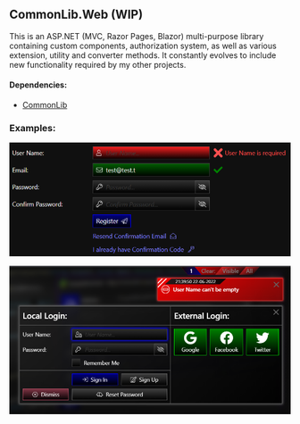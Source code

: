 ## CommonLib.Web (WIP) 

This is an ASP.NET (MVC, Razor Pages, Blazor) multi-purpose library containing custom components, authorization system, as well as various extension, utility and converter methods. It constantly evolves to include new functionality required by my other projects. 
   
#### Dependencies:
* [CommonLib](https://github.com/rvnlord/CommonLib)

### Examples:

![1](/Images/2022-06-22_213906.png?raw=true)

![2](/Images/2022-06-22_214137.png?raw=true)

